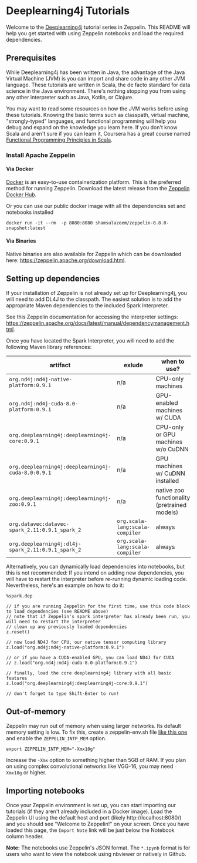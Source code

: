 Deeplearning4j Tutorials
========================

Welcome to the [Deeplearning4j](https://deeplearning4j.org/) tutorial series in Zeppelin. This README will help you get started with using Zeppelin notebooks and load the required dependencies.

## Prerequisites

While Deeplearning4j has been written in Java, the advantage of the Java Virtual Machine (JVM) is you can import and share code in any other JVM language. These tutorials are written in Scala, the de facto standard for data science in the Java environment. There's nothing stopping you from using any other interpreter such as Java, Kotlin, or Clojure.

You may want to read some resources on how the JVM works before using these tutorials. Knowing the basic terms such as classpath, virtual machine, "strongly-typed" languages, and functional programming will help you debug and expand on the knowledge you learn here. If you don't know Scala and aren't sure if you can learn it, Coursera has a great course named [Functional Programming Principles in Scala](https://www.coursera.org/learn/progfun1).

### Install Apache Zeppelin

#### Via Docker

[Docker](https://www.docker.com/) is an easy-to-use containerization platform. This is the preferred method for running Zeppelin. Download the latest release from the [Zeppelin Docker Hub](https://hub.docker.com/r/apache/zeppelin/).

Or you can use our public docker image with all the dependencies set and notebooks installed
```
docker run -it --rm  -p 8080:8080 shamsulazeem/zeppelin-0.8.0-snapshot:latest
```

#### Via Binaries

Native binaries are also available for Zeppelin which can be downloaded here: https://zeppelin.apache.org/download.html.

## Setting up dependencies

If your installation of Zeppelin is not already set up for Deeplearning4j, you will need to add DL4J to the classpath. The easiest solution is to add the appropriate Maven dependencies to the included Spark Interpreter.

See this Zeppelin documentation for accessing the interpreter settings: https://zeppelin.apache.org/docs/latest/manual/dependencymanagement.html.

Once you have located the Spark Interpreter, you will need to add the following Maven library references:

| artifact | exlude | when to use? |
|---|---|---|
| `org.nd4j:nd4j-native-platform:0.9.1` | n/a | CPU-only machines |
| `org.nd4j:nd4j-cuda-8.0-platform:0.9.1` | n/a | GPU-enabled machines w/ CUDA |
| `org.deeplearning4j:deeplearning4j-core:0.9.1` | n/a | CPU-only or GPU machines w/o CuDNN |
| `org.deeplearning4j:deeplearning4j-cuda-8.0:0.9.1` | n/a | GPU machines w/ CuDNN installed |
| `org.deeplearning4j:deeplearning4j-zoo:0.9.1` | n/a | native zoo functionality (pretrained models) |
| `org.datavec:datavec-spark_2.11:0.9.1_spark_2` | `org.scala-lang:scala-compiler` | always |
| `org.deeplearning4j:dl4j-spark_2.11:0.9.1_spark_2` | `org.scala-lang:scala-compiler` | always |


Alternatively, you can dynamically load dependencies into notebooks, but this is not recommended: If you intend on adding new dependencies, you will have to restart the interpreter before re-running dynamic loading code. Nevertheless, here's an example on how to do it:


```
%spark.dep

// if you are running Zeppelin for the first time, use this code block to load dependencies (see README above)
// note that if Zeppelin's spark interpreter has already been run, you will need to restart the interpreter
// clean up any previously loaded dependencies
z.reset()

// now load ND4J for CPU, our native tensor computing library
z.load("org.nd4j:nd4j-native-platform:0.9.1")

// or if you have a CUDA-enabled GPU, you can load ND4J for CUDA
// z.load("org.nd4j:nd4j-cuda-8.0-platform:0.9.1")

// finally, load the core deeplearning4j library with all basic features
z.load("org.deeplearning4j:deeplearning4j-core:0.9.1")

// don't forget to type Shift-Enter to run!
```

## Out-of-memory

Zeppelin may run out of memory when using larger networks. Its default memory setting is low. To fix this, create a zeppelin-env.sh file [like this one](https://github.com/apache/zeppelin/blob/master/conf/zeppelin-env.sh.template#L23) and enable the `ZEPPELIN_INTP_MEM` option.

```
export ZEPPELIN_INTP_MEM="-Xmx10g"
```

Increase the `-Xmx` option to something higher than 5GB of RAM. If you plan on using complex convolutional networks like VGG-16, you may need `-Xmx18g` or higher.

## Importing notebooks

Once your Zeppelin environment is set up, you can start importing our tutorials (if they aren't already included in a Docker image). Load the Zeppelin UI using the default host and port (likely http://localhost:8080/) and you should see "Welcome to Zeppelin!" on your screen. Once you have loaded this page, the `Import Note` link will be just below the Notebook column header.

**Note:** The notebooks use Zeppelin's JSON format. The `*.ipynb` format is for users who want to view the notebook using nbviewer or natively in Github.
